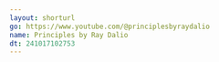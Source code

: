 ```yaml
---
layout: shorturl
go: https://www.youtube.com/@principlesbyraydalio
name: Principles by Ray Dalio
dt: 241017102753
---
```


